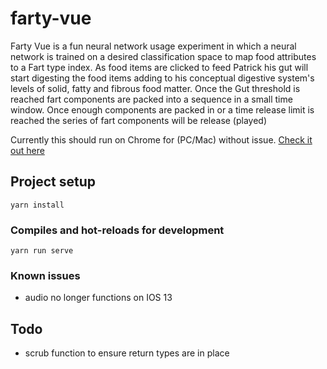 # farty-vue
Farty Vue is a fun neural network usage experiment in which a neural network is trained on a desired classification space to map food attributes to a Fart type index.
As food items are clicked to feed Patrick his gut will start digesting the food items adding to his conceptual digestive system's levels of solid, fatty and fibrous food matter. Once the Gut threshold is reached  fart components are packed into a sequence in a small time window. Once enough components are packed in or a time release limit is reached the series of fart components will be release (played)

Currently this should run on Chrome for (PC/Mac) without issue.
[Check it out here](https://farty-vue.herokuapp.com)

## Project setup
```
yarn install
```

### Compiles and hot-reloads for development
```
yarn run serve
```

### Known issues
* audio no longer functions on IOS 13

## Todo
* scrub function to ensure return types are in place

